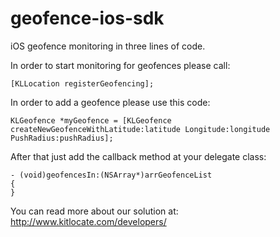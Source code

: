 geofence-ios-sdk
================

iOS geofence monitoring in three lines of code.


In order to start monitoring for geofences please call:

     
    [KLLocation registerGeofencing];
    
    
In order to add a geofence please use this code:

    
    KLGeofence *myGeofence = [KLGeofence createNewGeofenceWithLatitude:latitude Longitude:longitude PushRadius:pushRadius];
    
    
After that just add the callback method at your delegate class:


    
    - (void)geofencesIn:(NSArray*)arrGeofenceList
    {
    }
    
    
    
You can read more about our solution at:
http://www.kitlocate.com/developers/
    
    
    
